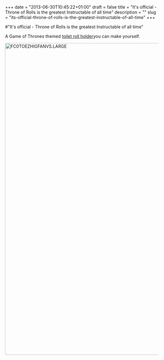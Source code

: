 +++
date = "2013-06-30T10:45:22+01:00"
draft = false
title = "It's official - Throne of Rolls is the greatest Instructable of all time"
description = ""
slug = "its-official-throne-of-rolls-is-the-greatest-instructable-of-all-time"
+++

#"It's official - Throne of Rolls is the greatest Instructable of all time"

A Game of Thrones themed <a href="http://www.instructables.com/id/Game-of-Thrones-themed-toilet-roll-holder/?ALLSTEPS">toilet roll holder</a>you can make yourself.

<a href="http://www.instructables.com/id/Game-of-Thrones-themed-toilet-roll-holder/?ALLSTEPS"><img class="aligncenter size-full wp-image-1129" alt="FC0TOEZHIGFANVS.LARGE" src="https://s3-eu-west-1.amazonaws.com/conoroneill.net/wp-content/uploads/2013/06/FC0TOEZHIGFANVS.LARGE_.jpg" width="768" height="1024" /></a>